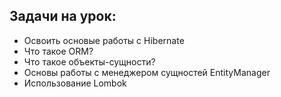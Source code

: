 ## Задачи на урок:

- Освоить основые работы с Hibernate
- Что такое ORM?
- Что такое объекты-сущности?
- Основы работы с менеджером сущностей EntityManager
- Использование Lombok
